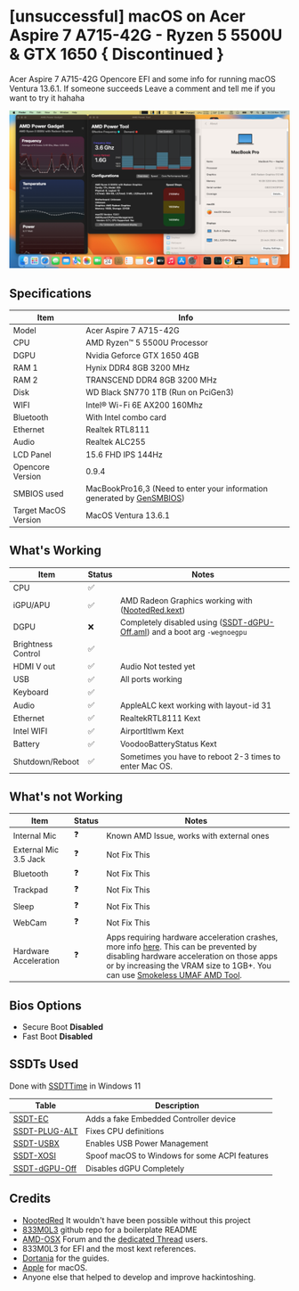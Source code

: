 # [unsuccessful] macOS on Acer Aspire 7 A715-42G - Ryzen 5 5500U & GTX 1650 { Discontinued }

 Acer Aspire 7 A715-42G Opencore EFI and some info for running macOS Ventura 13.6.1.
  If someone succeeds Leave a comment and tell me if you want to try it hahaha

![info](https://github.com/armzyaec/Acer-Aspire-7-A715-42G-Hackintosh-/blob/main/Screenshot%202566-11-24%20at%2014.57.18.png?raw=true)


## Specifications
| Item  | Info  |
| ------------ | ------------ |
| Model  | Acer Aspire 7 A715-42G |
| CPU  |  AMD Ryzen™ 5 5500U Processor |
|  DGPU | Nvidia Geforce GTX 1650 4GB  |
| RAM 1 | Hynix DDR4 8GB 3200 MHz  |
| RAM 2 | TRANSCEND DDR4 8GB 3200 MHz  |
| Disk  | WD Black SN770 1TB (Run on PciGen3)  |
| WIFI  | Intel® Wi-Fi 6E AX200 160Mhz  |
| Bluetooth  | With Intel combo card  |
| Ethernet  | Realtek RTL8111  |
| Audio  | Realtek ALC255  |
| LCD Panel  | 15.6 FHD IPS 144Hz  |
| Opencore Version  | 0.9.4  |
| SMBIOS used  | MacBookPro16,3 (Need to enter your information generated by [GenSMBIOS](http://https://github.com/corpnewt/GenSMBIOS "GenSMBIOS"))  |
| Target MacOS Version  | MacOS Ventura 13.6.1  |

## What's Working

| Item | Status | Notes |
| --- | --- | --- |
| CPU | ✅ |
| iGPU/APU | ✅ | AMD Radeon Graphics working with ([NootedRed.kext](https://github.com/NootInc/NootedRed))  |
| DGPU | ❌ | Completely disabled using ([SSDT-dGPU-Off.aml](https://dortania.github.io/Getting-Started-With-ACPI/Laptops/laptop-disable.html)) and a boot arg ``-wegnoegpu``   |
| Brightness Control | ✅ |
| HDMI V out | ✅ | Audio Not tested yet  |
| USB | ✅ | All ports working |
| Keyboard | ✅ |
| Audio | ✅ | AppleALC kext working with layout-id 31 |
| Ethernet | ✅ | RealtekRTL8111 Kext |
| Intel WIFI | ✅ | AirportItlwm Kext |
| Battery | ✅ | VoodooBatteryStatus Kext |
| Shutdown/Reboot | ✅ | Sometimes you have to reboot 2-3 times to enter Mac OS.  |

## What's not Working

| Item | Status | Notes |
| --- | --- | --- |
| Internal Mic | ❓ | Known AMD Issue, works with external ones |
| External Mic 3.5 Jack | ❓ | Not Fix This |
| Bluetooth | ❓ | Not Fix This |
| Trackpad | ❓ | Not Fix This |
| Sleep | ❓ | Not Fix This |
| WebCam | ❓ | Not Fix This |
| Hardware Acceleration | ❓ | Apps requiring hardware acceleration crashes, more info [here](https://github.com/NootInc/NootedRed/issues/13). This can be prevented by disabling hardware acceleration on those apps or by increasing the VRAM size to 1GB+. You can use [Smokeless UMAF AMD Tool](https://github.com/DavidS95/Smokeless_UMAF).|

## Bios Options

*   Secure Boot **Disabled**
*   Fast Boot **Disabled**

## SSDTs Used

Done with [SSDTTime](https://github.com/corpnewt/SSDTTime) in Windows 11

| Table | Description |
| --- | --- |
| [SSDT-EC](https://github.com/corpnewt/SSDTTime) | Adds a fake Embedded Controller device |
| [SSDT-PLUG-ALT](https://github.com/corpnewt/SSDTTime) | Fixes CPU definitions |
| [SSDT-USBX](https://github.com/corpnewt/SSDTTime) | Enables USB Power Management |
| [SSDT-XOSI](https://github.com/corpnewt/SSDTTime) | Spoof macOS to Windows for some ACPI features |
| [SSDT-dGPU-Off](https://dortania.github.io/Getting-Started-With-ACPI/Laptops/laptop-disable.html) | Disables dGPU Completely |


## Credits

*   [NootedRed](https://github.com/NootInc/NootedRed) It wouldn't have been possible without this project
*   [833M0L3](https://github.com/kalkmann/Legion-5600H-Hackintosh) github repo for a boilerplate README
*   [AMD-OSX](https://forum.amd-osx.com/) Forum and the [dedicated Thread](https://elitemacx86.com/threads/how-to-enable-amd-integrated-graphics-apu-on-macos-clover-opencore.1156/) users.
*   833M0L3 for EFI and the most kext references.
*   [Dortania](https://dortania.github.io/OpenCore-Install-Guide/) for the guides.
*   [Apple](https://www.apple.com/) for macOS.
*   Anyone else that helped to develop and improve hackintoshing.

